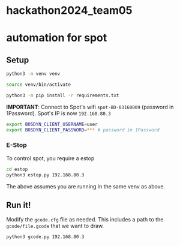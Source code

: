 # hackathon2024_team05
# automation for spot


## Setup

```bash
python3 -m venv venv

source venv/bin/activate

python3 -m pip install -r requirements.txt
```

**IMPORTANT**: Connect to Spot's wifi `spot-BD-03160009` (password in 1Password). Spot's IP is now `192.168.80.3`

```bash
export BOSDYN_CLIENT_USERNAME=user
export BOSDYN_CLIENT_PASSWORD=*** # password in 1Password
```

### E-Stop

To control spot, you require a estop

```bash
cd estop
python3 estop.py 192.168.80.3
```

The above assumes you are running in the same venv as above.

## Run it!

Modify the `gcode.cfg` file as needed. This includes a path to the `gcode/file.gcode` that we want to draw.

```bash
python3 gcode.py 192.168.80.3
```